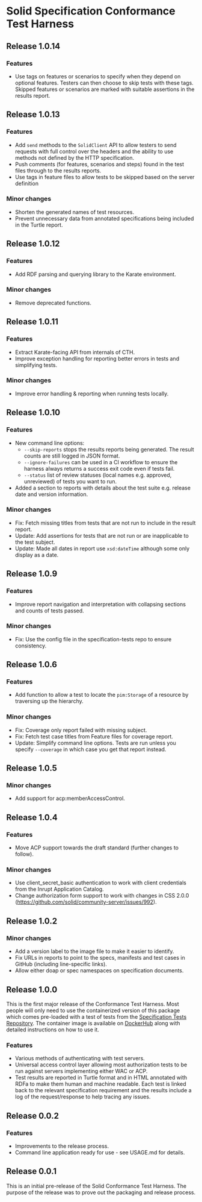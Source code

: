 # Solid Specification Conformance Test Harness

## Release 1.0.14

### Features
* Use tags on features or scenarios to specify when they depend on optional features. Testers can then choose to skip
  tests with these tags. Skipped features or scenarios are marked with suitable assertions in the results report. 

## Release 1.0.13

### Features
* Add `send` methods to the `SolidClient` API to allow testers to send requests with full control over the headers and
  the ability to use methods not defined by the HTTP specification.
* Push comments (for features, scenarios and steps) found in the test files through to the results reports.
* Use tags in feature files to allow tests to be skipped based on the server definition

### Minor changes
* Shorten the generated names of test resources.
* Prevent unnecessary data from annotated specifications being included in the Turtle report. 

## Release 1.0.12

### Features
* Add RDF parsing and querying library to the Karate environment.

### Minor changes
* Remove deprecated functions.

## Release 1.0.11

### Features
* Extract Karate-facing API from internals of CTH.
* Improve exception handling for reporting better errors in tests and simplifying tests.

### Minor changes
* Improve error handling & reporting when running tests locally.

## Release 1.0.10
### Features
* New command line options:
  * `--skip-reports` stops the results reports being generated. The result counts are still logged in JSON format.
  * `--ignore-failures` can be used in a CI workflow to ensure the harness always returns a success exit code even if
    tests fail.
  * `--status` list of review statuses (local names e.g. approved, unreviewed) of tests you want to run.
* Added a section to reports with details about the test suite e.g. release date and version information.

### Minor changes
* Fix: Fetch missing titles from tests that are not run to include in the result report.
* Update: Add assertions for tests that are not run or are inapplicable to the test subject.
* Update: Made all dates in report use `xsd:dateTime` although some only display as a date.

## Release 1.0.9
### Features
* Improve report navigation and interpretation with collapsing sections and counts of tests passed.

### Minor changes
* Fix: Use the config file in the specification-tests repo to ensure consistency.

## Release 1.0.6
### Features
* Add function to allow a test to locate the `pim:Storage` of a resource by traversing up the hierarchy. 

### Minor changes
* Fix: Coverage only report failed with missing subject.
* Fix: Fetch test case titles from Feature files for coverage report.
* Update: Simplify command line options. Tests are run unless you specify `--coverage` in which case you get that report
  instead.

## Release 1.0.5

### Minor changes
* Add support for acp:memberAccessControl.

## Release 1.0.4
### Features
* Move ACP support towards the draft standard (further changes to follow).

### Minor changes
* Use client_secret_basic authentication to work with client credentials from the Inrupt Application Catalog.
* Change authorization form support to work with changes in CSS 2.0.0 (https://github.com/solid/community-server/issues/992).

## Release 1.0.2

### Minor changes
* Add a version label to the image file to make it easier to identify.
* Fix URLs in reports to point to the specs, manifests and test cases in GitHub (including line-specific links).
* Allow either doap or spec namespaces on specification documents.

## Release 1.0.0
This is the first major release of the Conformance Test Harness. Most people will only need to use the containerized
version of this package which comes pre-loaded with a test of tests from the
[Specification Tests Repository](https://github.com/solid/specification-tests). The container image is available on
[DockerHub](https://hub.docker.com/r/solidconformancetestbeta/conformance-test-harness) along with detailed instructions
on how to use it.

### Features
* Various methods of authenticating with test servers.
* Universal access control layer allowing most authorization tests to be run against servers implementing either WAC
  or ACP.
* Test results are reported in Turtle format and in HTML annotated with RDFa to make them human and machine readable. 
  Each test is linked back to the relevant specification requirement and the results include a log of the
  request/response to help tracing any issues.

## Release 0.0.2

### Features
* Improvements to the release process.
* Command line application ready for use - see USAGE.md for details.

## Release 0.0.1

This is an initial pre-release of the Solid Conformance Test Harness. The purpose of the release was to prove out the 
packaging and release process.
